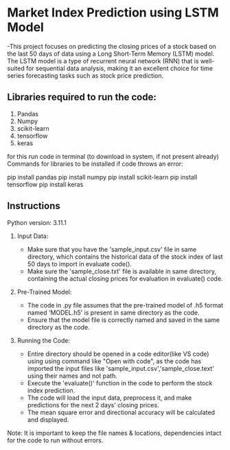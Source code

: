 
# Market Index Prediction using LSTM Model

-This project focuses on predicting the closing prices of a stock based on the last 50 days of data using a Long Short-Term Memory (LSTM) model. The LSTM model is a type of recurrent neural network (RNN) that is well-suited for sequential data analysis, making it an excellent choice for time series forecasting tasks such as stock price prediction.

## Libraries required to run the code:
1. Pandas
2. Numpy
3. scikit-learn
4. tensorflow
5. keras


for this run code in terminal (to download in system, if not present already)
Commands for libraries to be installed if code throws an error:

pip install pandas
pip install numpy
pip install scikit-learn
pip install tensorflow
pip install keras

## Instructions
Python version: 3.11.1
1. Input Data:
   - Make sure that you have the 'sample_input.csv' file in same directory, which contains the historical data of the stock index of last 50 days to import in evaluate code().
   - Make sure the 'sample_close.txt' file is available in same directory, containing the actual closing prices for evaluation in evaluate() code.

2. Pre-Trained Model:
   - The code in .py file assumes that the pre-trained model of .h5 format named 'MODEL.h5' is present in same directory as the code.
   - Ensure that the model file is correctly named and saved in the same directory as the code.

3. Running the Code:
   - Entire directory should be opened in a code editor(like VS code) using using command like "Open with code", as the code has imported the input files like        'sample_input.csv','sample_close.text' using their names and not path. 
   - Execute the 'evaluate()' function in the code to perform the stock index prediction.
   - The code will load the input data, preprocess it, and make predictions for the next 2 days' closing prices.
   - The mean square error and directional accuracy will be calculated and displayed.

Note: It is important to keep the file names & locations, dependencies intact for the code to run without errors.


